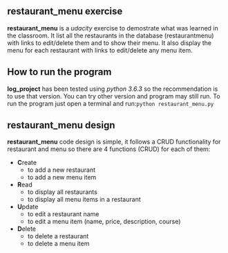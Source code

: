 ## restaurant_menu exercise
**restaurant_menu** is a _udacity_ exercise to demostrate what was learned in the classroom. 
It list all the restaurants in the database (restaurantmenu) with links to edit/delete them and to show their menu.
It also display the menu for each restaurant with links to edit/delete any menu item.

## How to run the program
**log_project** has been tested using _python 3.6.3_ so the recommendation is to use that version. You can try other version and program may still run.
To run the program just open a terminal and run:`python restaurant_menu.py`

## restaurant_menu design
**restaurant_menu** code design is simple, it follows a CRUD functionality for restaurant and menu so there are 4 functions (CRUD) for each of them:
  - **C**reate
    - to add a new restaurant
    - to add a new menu item
  - **R**ead
    - to display all restaurants
    - to display all menu items in a restaurant
  - **U**pdate
    - to edit a restaurant name
    - to edit a menu item (name, price, description, course)
  - **D**elete
    - to delete a restaurant
    - to delete a menu item